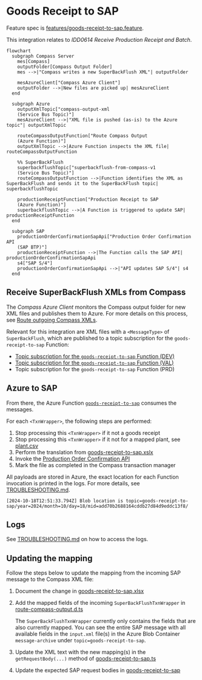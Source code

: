 # Goods Receipt to SAP

Feature spec is [features/goods-receipt-to-sap.feature](../features/goods-receipt-to-sap.feature).

This integration relates to _IDD0614 Receive Production Receipt and Batch_.

```mermaid
flowchart
  subgraph Compass Server
    mes[Compass]
    outputFolder[Compass Output Folder]
    mes -->|"Compass writes a new SuperBackFlush XML"| outputFolder

    mesAzureClient["Compass Azure Client"]
    outputFolder -->|New files are picked up| mesAzureClient
  end

  subgraph Azure
    outputXmlTopic["compass-output-xml
    (Service Bus Topic)"]
    mesAzureClient -->|"XML file is pushed (as-is) to the Azure topic"| outputXmlTopic

    routeCompassOutputFunction["Route Compass Output
    (Azure Function)"]
    outputXmlTopic -->|Azure Function inspects the XML file| routeCompassOutputFunction

    %% SuperBackFlush
    superbackflushTopic["superbackflush-from-compass-v1
    (Service Bus Topic)"]
    routeCompassOutputFunction -->|Function identifies the XML as SuperBackFlush and sends it to the SuperBackFlush topic| superbackflushTopic

    productionReceiptFunction["Production Receipt to SAP
    (Azure Function)"]
    superbackflushTopic -->|A Function is triggered to update SAP| productionReceiptFunction
  end

  subgraph SAP
    productionOrderConfirmationSapApi["Production Order Confirmation API
    (SAP BTP)"]
    productionReceiptFunction -->|The Function calls the SAP API| productionOrderConfirmationSapApi
    s4["SAP S/4"]
    productionOrderConfirmationSapApi -->|"API updates SAP S/4"| s4
  end
```

## Receive SuperBackFlush XMLs from Compass

The _Compass Azure Client_ monitors the Compass output folder for new XML files and publishes them to Azure. For more details on this process, see [Route outgoing Compass XMLs](./route-outgoing-compass-xmls.md).

Relevant for this integration are XML files with a `<MessageType>` of `SuperBackFlush`, which are published to a topic subscription for the `goods-receipt-to-sap` Function:

- [Topic subscription for the `goods-receipt-to-sap` Function (DEV)](https://portal.azure.com/#@wlgore.onmicrosoft.com/resource/subscriptions/e2fda199-cfde-4565-9bb3-08b676d05cc2/resourceGroups/rg-arb-406c7858f033cd27c6cf5c3530980ecd50d70417/providers/Microsoft.ServiceBus/namespaces/sbn-uivtxalxpuii2/topics/superbackflush-from-compass-v1/subscriptions/superbackflush-from-compass-v1-to-sap-function/explorer)
- [Topic subscription for the `goods-receipt-to-sap` Function (VAL)](https://portal.azure.com/#@wlgore.onmicrosoft.com/resource/subscriptions/e2fda199-cfde-4565-9bb3-08b676d05cc2/resourceGroups/rg-arb-6592bc8064206952043ec5110cdc8bf25ff1489b/providers/Microsoft.ServiceBus/namespaces/sbn-k7nqx5nlh6fcs/topics/superbackflush-from-compass-v1/subscriptions/superbackflush-from-compass-v1-to-sap-function/explorer)
- Topic subscription for the `goods-receipt-to-sap` Function (PRD)

## Azure to SAP

From there, the Azure Function [`goods-receipt-to-sap`](../function-app/src/functions/compass-to-sap/goods-receipt-to-sap.ts) consumes the messages.

For each `<TxnWrapper>`, the following steps are performed:

1. Stop processing this `<TxnWrapper>` if it not a goods receipt
1. Stop processing this `<TxnWrapper>` if it not for a mapped plant, see [plant.csv](../function-app/src/conversions/plant.csv)
1. Perform the translation from [goods-receipt-to-sap.xslx](../features/goods-receipt-to-sap.xlsx)
1. Invoke the [Production Order Confirmation API](https://api.sap.com/api/OP_API_PROD_ORDER_CONFIRMATIO_2_SRV_0001/path/post_ProdnOrdConf2)
1. Mark the file as completed in the Compass transaction manager

All payloads are stored in Azure, the exact location for each Function invocation is printed in the logs. For more details, see [TROUBLESHOOTING.md](../TROUBLESHOOTING.md#accessing-payloads).

```log
[2024-10-18T12:51:33.794Z] Blob location is topic=goods-receipt-to-sap/year=2024/month=10/day=18/mid=add70b2688164cddb27d84d9eddc13f8/
```

## Logs

See [TROUBLESHOOTING.md](../TROUBLESHOOTING.md#accessing-the-logs) on how to access the logs.

## Updating the mapping

Follow the steps below to update the mapping from the incoming SAP message to the Compass XML file:

1. Document the change in [goods-receipt-to-sap.xlsx](../features/goods-receipt-to-sap.xlsx)
1. Add the mapped fields of the incoming `SuperBackFlushTxnWrapper` in [route-compass-output.d.ts](../function-app/src/functions/compass-to-sap/route-compass-output.d.ts)

   The `SuperBackFlushTxnWrapper` currently only contains the fields that are also currently mapped. You can see the entire SAP message with all available fields in the `input.xml` file(s) in the Azure Blob Container `message-archive` under `topic=goods-receipt-to-sap`.

1. Update the XML text with the new mapping(s) in the `getRequestBody(...)` method of [goods-receipt-to-sap.ts](../function-app/src/functions/compass-to-sap/goods-receipt-to-sap.ts)
1. Update the expected SAP request bodies in [goods-receipt-to-sap](../function-app/test/compass-to-sap/goods-receipt-to-sap/)
